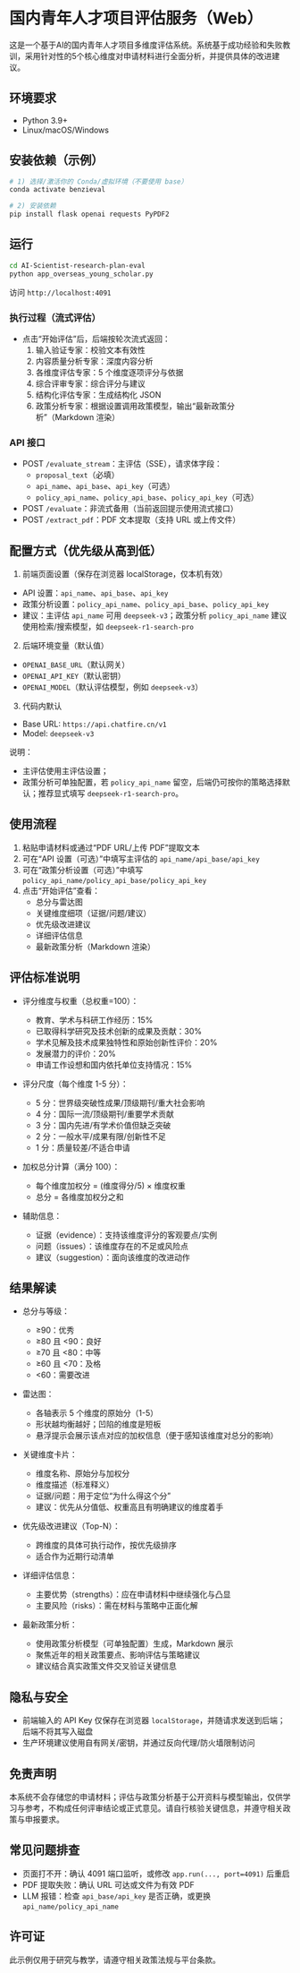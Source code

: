 # 国内青年人才项目评估服务（Web）

这是一个基于AI的国内青年人才项目多维度评估系统。系统基于成功经验和失败教训，采用针对性的5个核心维度对申请材料进行全面分析，并提供具体的改进建议。

## 环境要求
- Python 3.9+
- Linux/macOS/Windows

## 安装依赖（示例）
```bash
# 1) 选择/激活你的 Conda/虚拟环境（不要使用 base）
conda activate benzieval

# 2) 安装依赖
pip install flask openai requests PyPDF2
```

## 运行
```bash
cd AI-Scientist-research-plan-eval
python app_overseas_young_scholar.py
```
访问 `http://localhost:4091`

### 执行过程（流式评估）
- 点击“开始评估”后，后端按轮次流式返回：
  1) 输入验证专家：校验文本有效性
  2) 内容质量分析专家：深度内容分析
  3) 各维度评估专家：5 个维度逐项评分与依据
  4) 综合评审专家：综合评分与建议
  5) 结构化评估专家：生成结构化 JSON
  6) 政策分析专家：根据设置调用政策模型，输出“最新政策分析”（Markdown 渲染）

### API 接口
- POST `/evaluate_stream`：主评估（SSE），请求体字段：
  - `proposal_text`（必填）
  - `api_name`、`api_base`、`api_key`（可选）
  - `policy_api_name`、`policy_api_base`、`policy_api_key`（可选）
- POST `/evaluate`：非流式备用（当前返回提示使用流式接口）
- POST `/extract_pdf`：PDF 文本提取（支持 URL 或上传文件）

## 配置方式（优先级从高到低）
1) 前端页面设置（保存在浏览器 localStorage，仅本机有效）
- API 设置：`api_name`、`api_base`、`api_key`
- 政策分析设置：`policy_api_name`、`policy_api_base`、`policy_api_key`
- 建议：主评估 `api_name` 可用 `deepseek-v3`；政策分析 `policy_api_name` 建议使用检索/搜索模型，如 `deepseek-r1-search-pro`

2) 后端环境变量（默认值）
- `OPENAI_BASE_URL`（默认网关）
- `OPENAI_API_KEY`（默认密钥）
- `OPENAI_MODEL`（默认评估模型，例如 `deepseek-v3`）

3) 代码内默认
- Base URL: `https://api.chatfire.cn/v1`
- Model: `deepseek-v3`

说明：
- 主评估使用主评估设置；
- 政策分析可单独配置，若 `policy_api_name` 留空，后端仍可按你的策略选择默认；推荐显式填写 `deepseek-r1-search-pro`。

## 使用流程
1. 粘贴申请材料或通过“PDF URL/上传 PDF”提取文本
2. 可在“API 设置（可选）”中填写主评估的 `api_name/api_base/api_key`
3. 可在“政策分析设置（可选）”中填写 `policy_api_name/policy_api_base/policy_api_key`
4. 点击“开始评估”查看：
   - 总分与雷达图
   - 关键维度细项（证据/问题/建议）
   - 优先级改进建议
   - 详细评估信息
   - 最新政策分析（Markdown 渲染）

## 评估标准说明
- 评分维度与权重（总权重=100）：
  - 教育、学术与科研工作经历：15%
  - 已取得科学研究及技术创新的成果及贡献：30%
  - 学术见解及技术成果独特性和原始创新性评价：20%
  - 发展潜力的评价：20%
  - 申请工作设想和国内依托单位支持情况：15%

- 评分尺度（每个维度 1-5 分）：
  - 5 分：世界级突破性成果/顶级期刊/重大社会影响
  - 4 分：国际一流/顶级期刊/重要学术贡献
  - 3 分：国内先进/有学术价值但缺乏突破
  - 2 分：一般水平/成果有限/创新性不足
  - 1 分：质量较差/不适合申请

- 加权总分计算（满分 100）：
  - 每个维度加权分 = (维度得分/5) × 维度权重
  - 总分 = 各维度加权分之和

- 辅助信息：
  - 证据（evidence）：支持该维度评分的客观要点/实例
  - 问题（issues）：该维度存在的不足或风险点
  - 建议（suggestion）：面向该维度的改进动作

## 结果解读
- 总分与等级：
  - ≥90：优秀
  - ≥80 且 <90：良好
  - ≥70 且 <80：中等
  - ≥60 且 <70：及格
  - <60：需要改进

- 雷达图：
  - 各轴表示 5 个维度的原始分（1-5）
  - 形状越均衡越好；凹陷的维度是短板
  - 悬浮提示会展示该点对应的加权信息（便于感知该维度对总分的影响）

- 关键维度卡片：
  - 维度名称、原始分与加权分
  - 维度描述（标准释义）
  - 证据/问题：用于定位“为什么得这个分”
  - 建议：优先从分值低、权重高且有明确建议的维度着手

- 优先级改进建议（Top-N）：
  - 跨维度的具体可执行动作，按优先级排序
  - 适合作为近期行动清单

- 详细评估信息：
  - 主要优势（strengths）：应在申请材料中继续强化与凸显
  - 主要风险（risks）：需在材料与策略中正面化解

- 最新政策分析：
  - 使用政策分析模型（可单独配置）生成，Markdown 展示
  - 聚焦近年的相关政策要点、影响评估与策略建议
  - 建议结合真实政策文件交叉验证关键信息

## 隐私与安全
- 前端输入的 API Key 仅保存在浏览器 `localStorage`，并随请求发送到后端；后端不将其写入磁盘
- 生产环境建议使用自有网关/密钥，并通过反向代理/防火墙限制访问

## 免责声明
本系统不会存储您的申请材料；评估与政策分析基于公开资料与模型输出，仅供学习与参考，不构成任何评审结论或正式意见。请自行核验关键信息，并遵守相关政策与申报要求。

## 常见问题排查
- 页面打不开：确认 4091 端口监听，或修改 `app.run(..., port=4091)` 后重启
- PDF 提取失败：确认 URL 可达或文件为有效 PDF
- LLM 报错：检查 `api_base/api_key` 是否正确，或更换 `api_name/policy_api_name`

## 许可证
此示例仅用于研究与教学，请遵守相关政策法规与平台条款。
